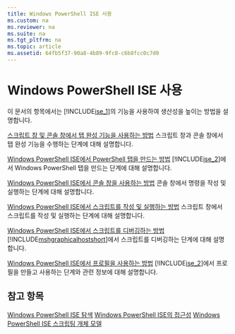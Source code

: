 ```yaml
---
title: Windows PowerShell ISE 사용
ms.custom: na
ms.reviewer: na
ms.suite: na
ms.tgt_pltfrm: na
ms.topic: article
ms.assetid: 64fb5f37-90a8-4b89-9fc8-c6b8fcc0c7d0
---
```

# Windows PowerShell ISE 사용
이 문서의 항목에서는 [!INCLUDE[ise_1](../Token/ise_1_md.md)]의 기능을 사용하여 생산성을 높이는 방법을 설명합니다.

[스크립트 창 및 콘솔 창에서 탭 완성 기능을 사용하는 방법](../Topic/How-to-Use-Tab-Completion-in-the-Script-Pane-and-Console-Pane.md)
스크립트 창과 콘솔 창에서 탭 완성 기능을 수행하는 단계에 대해 설명합니다.

[Windows PowerShell ISE에서 PowerShell 탭을 만드는 방법](../Topic/How-to-Create-a-PowerShell-Tab-in-Windows-PowerShell-ISE.md)
[!INCLUDE[ise_2](../Token/ise_2_md.md)]에서 Windows PowerShell 탭을 만드는 단계에 대해 설명합니다.

[Windows PowerShell ISE에서 콘솔 창을 사용하는 방법](../Topic/How-to-Use-the-Console-Pane-in-the-Windows-PowerShell-ISE.md)
콘솔 창에서 명령을 작성 및 실행하는 단계에 대해 설명합니다.

[Windows PowerShell ISE에서 스크립트를 작성 및 실행하는 방법](../Topic/How-to-Write-and-Run-Scripts-in-the-Windows-PowerShell-ISE.md)
스크립트 창에서 스크립트를 작성 및 실행하는 단계에 대해 설명합니다.

[Windows PowerShell ISE에서 스크립트를 디버깅하는 방법](../Topic/How-to-Debug-Scripts-in-Windows-PowerShell-ISE.md)
[!INCLUDE[mshgraphicalhostshort](../Token/mshgraphicalhostshort_md.md)]에서 스크립트를 디버깅하는 단계에 대해 설명합니다.

[Windows PowerShell ISE에서 프로필을 사용하는 방법](../Topic/How-to-Use-Profiles-in-Windows-PowerShell-ISE.md)
[!INCLUDE[ise_2](../Token/ise_2_md.md)]에서 프로필을 만들고 사용하는 단계와 관련 정보에 대해 설명합니다.

## 참고 항목
[Windows PowerShell ISE 탐색](../Topic/Exploring-the-Windows-PowerShell-ISE.md)
[Windows PowerShell ISE의 접근성](../Topic/Accessibility-in-Windows-PowerShell-ISE.md)
[Windows PowerShell ISE 스크립팅 개체 모델](assetId:///69b047d0-da79-413e-b948-8e45d05d1f85)



<!--HONumber=Apr16_HO1-->


